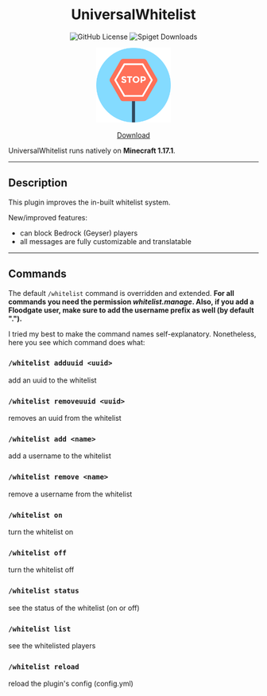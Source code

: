 <div align="center">
 
 # UniversalWhitelist
![GitHub License](https://img.shields.io/github/license/MatsG23/UniversalWhitelist)
![Spiget Downloads](https://img.shields.io/spiget/downloads/94686?label=Total%20Spigot%20Downloads)
 
<img width="150px" src="https://raw.githubusercontent.com/MatsG23/UniversalWhitelist/master/stop-sign.png"></img>

[Download](https://github.com/MatsG23/UniversalWhitelist/releases/latest)
</div>

UniversalWhitelist runs natively on **Minecraft 1.17.1**.

-----

## Description
This plugin improves the in-built whitelist system.

New/improved features:
- can block Bedrock (Geyser) players
- all messages are fully customizable and translatable

-----

## Commands
The default `/whitelist` command is overridden and extended.
**For all commands you need the permission _whitelist.manage_.
Also, if you add a Floodgate user, make sure to add the username prefix as well (by default ".").**

I tried my best to make the command names self-explanatory. Nonetheless,
here you see which command does what:

### `/whitelist adduuid <uuid>`
add an uuid to the whitelist

### `/whitelist removeuuid <uuid>`
removes an uuid from the whitelist

### `/whitelist add <name>`
add a username to the whitelist

### `/whitelist remove <name>`
remove a username from the whitelist

### `/whitelist on`
turn the whitelist on

### `/whitelist off` 
turn the whitelist off

### `/whitelist status`
see the status of the whitelist (on or off)

### `/whitelist list`
see the whitelisted players

### `/whitelist reload`
reload the plugin's config (config.yml)
